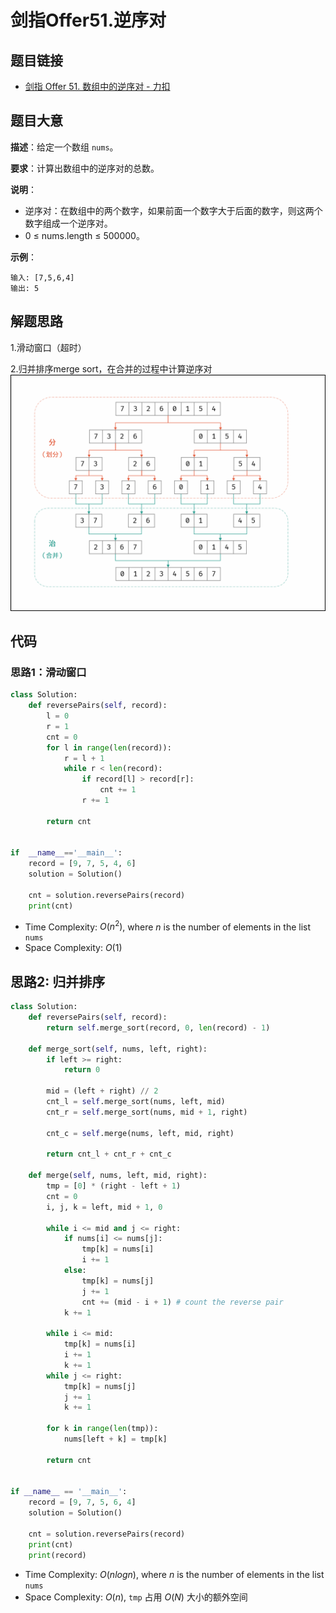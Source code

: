 # 剑指Offer51.逆序对
## 题目链接
* [剑指 Offer 51. 数组中的逆序对 - 力扣](https://leetcode.cn/problems/shu-zu-zhong-de-ni-xu-dui-lcof/)

## 题目大意
**描述**：给定一个数组 `nums`。

**要求**：计算出数组中的逆序对的总数。

**说明**：

* 逆序对：在数组中的两个数字，如果前面一个数字大于后面的数字，则这两个数字组成一个逆序对。
* 0 $\le$ nums.length $\le$ 500000。

**示例**：
```
输入: [7,5,6,4]
输出: 5
```

## 解题思路
1.滑动窗口（超时）

2.归并排序merge sort，在合并的过程中计算逆序对
![](img/51.png)

## 代码
### 思路1：滑动窗口
```python
class Solution:
    def reversePairs(self, record):
        l = 0
        r = 1
        cnt = 0
        for l in range(len(record)):
            r = l + 1
            while r < len(record):
                if record[l] > record[r]:
                    cnt += 1
                r += 1
                
        return cnt
    

if  __name__=='__main__':
    record = [9, 7, 5, 4, 6]
    solution = Solution()

    cnt = solution.reversePairs(record)
    print(cnt)
```
* Time Complexity: $O(n^2)$, where $n$ is the number of elements in the list `nums`
* Space Complexity: $O(1)$


## 思路2: 归并排序
```python
class Solution:
    def reversePairs(self, record):
        return self.merge_sort(record, 0, len(record) - 1)
    
    def merge_sort(self, nums, left, right):
        if left >= right:
            return 0
        
        mid = (left + right) // 2
        cnt_l = self.merge_sort(nums, left, mid)
        cnt_r = self.merge_sort(nums, mid + 1, right)

        cnt_c = self.merge(nums, left, mid, right)

        return cnt_l + cnt_r + cnt_c
    
    def merge(self, nums, left, mid, right):
        tmp = [0] * (right - left + 1)
        cnt = 0
        i, j, k = left, mid + 1, 0

        while i <= mid and j <= right:
            if nums[i] <= nums[j]:
                tmp[k] = nums[i]
                i += 1
            else:
                tmp[k] = nums[j]
                j += 1
                cnt += (mid - i + 1) # count the reverse pair
            k += 1
        
        while i <= mid:
            tmp[k] = nums[i]
            i += 1
            k += 1
        while j <= right:
            tmp[k] = nums[j]
            j += 1
            k += 1
        
        for k in range(len(tmp)):
            nums[left + k] = tmp[k]

        return cnt


if __name__ == '__main__':
    record = [9, 7, 5, 6, 4]
    solution = Solution()
    
    cnt = solution.reversePairs(record)
    print(cnt)
    print(record)

```

* Time Complexity: $O(nlogn)$, where $n$ is the number of elements in the list `nums`
* Space Complexity: $O(n)$, `tmp` 占用 $O(N)$ 大小的额外空间